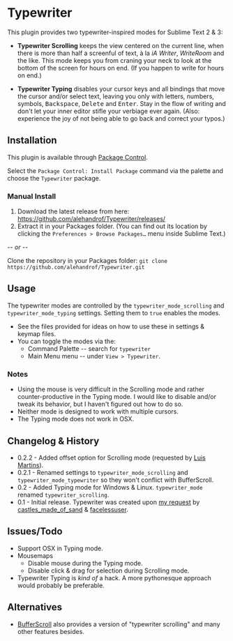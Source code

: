Typewriter
==========

This plugin provides two typewriter-inspired modes for Sublime Text 2 & 3:

- **Typewriter Scrolling** keeps the view centered on the current line, when there is more than half a screenful of text, à la _iA Writer_, _WriteRoom_ and the like. This mode keeps you from craning your neck to look at the bottom of the screen for hours on end. (If you happen to write for hours on end.)

- **Typewriter Typing** disables your cursor keys and all bindings that move the cursor and/or select text, leaving you only with letters, numbers, symbols, <kbd>Backspace</kbd>, <kbd>Delete</kbd> and <kbd>Enter</kbd>. Stay in the flow of writing and don't let your inner editor stifle your verbiage ever again. (Also: experience the joy of not being able to go back and correct your typos.)


## Installation

This plugin is available through [Package Control](https://sublime.wbond.net/).

Select the `Package Control: Install Package` command via the palette and choose the `Typewriter` package.

### Manual Install

1. Download the latest release from here: <https://github.com/alehandrof/Typewriter/releases/>
2. Extract it in your Packages folder. (You can find out its location by clicking the `Preferences > Browse Packages…` menu inside Sublime Text.)

-- _or_ --

Clone the repository in your Packages folder: `git clone https://github.com/alehandrof/Typewriter.git`


## Usage

The typewriter modes are controlled by the `typewriter_mode_scrolling` and `typewriter_mode_typing` settings. Setting them to `true` enables the modes.

- See the files provided for ideas on how to use these in settings & keymap files.
- You can toggle the modes via the:
	- Command Palette -- search for `typewriter`
	- Main Menu menu -- under `View > Typewriter`.

### Notes

- Using the mouse is very difficult in the Scrolling mode and rather counter-productive in the Typing mode. I would like to disable and/or tweak its behavior, but I haven't figured out how to do so.
- Neither mode is designed to work with multiple cursors.
- The Typing mode does not work in OSX.


## Changelog & History

- 0.2.2 - Added offset option for Scrolling mode (requested by [Luis Martins](https://github.com/lmartins)).
- 0.2.1 - Renamed settings to `typewriter_mode_scrolling` and `typewriter_mode_typewriter` so they won't conflict with BufferScroll.
- 0.2 - Added Typing mode for Windows & Linux. `typewriter_mode` renamed `typewriter_scrolling`.
- 0.1 - Initial release. Typewriter was created upon [my request](http://www.sublimetext.com/forum/viewtopic.php?f=6&t=4806) by [castles\_made\_of\_sand](https://github.com/sublimator/) & [facelessuser](https://github.com/facelessuser).


## Issues/Todo

- Support OSX in Typing mode.
- Mousemaps
	- Disable mouse during the Typing mode.
	- Disable click & drag for selection during Scrolling mode.
- Typewriter Typing is _kind of_ a hack. A more pythonesque approach would probably be preferable.

## Alternatives

- [BufferScroll](https://github.com/SublimeText/BufferScroll) also provides a version of "typewriter scrolling" and many other features besides.
